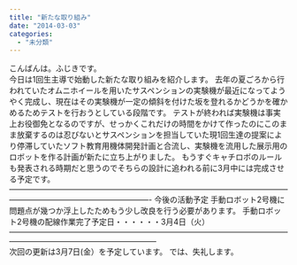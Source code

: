 ```yaml
---
title: "新たな取り組み"
date: "2014-03-03"
categories: 
  - "未分類"
---
```


こんばんは。ふじきです。  
今日は1回生主導で始動した新たな取り組みを紹介します。 去年の夏ごろから行われていたオムニホイールを用いたサスペンションの実験機が最近になってようやく完成し、現在はその実験機が一定の傾斜を付けた坂を登れるかどうかを確かめるためテストを行おうとしている段階です。 テストが終われば実験機は事実上お役御免となるのですが、せっかくこれだけの時間をかけて作ったのにこのまま放棄するのは忍びないとサスペンションを担当していた現1回生達の提案により停滞していたソフト教育用機体開発計画と合流し、実験機を流用した展示用のロボットを作る計画が新たに立ち上がりました。 もうすぐキャチロボのルールも発表される時期だと思うのでそちらの設計に追われる前に3月中には完成させる予定です。 ——————————————————————————————————————————————————————- 今後の活動予定 手動ロボット2号機に問題点が幾つか浮上したためもう少し改良を行う必要があります。 手動ロボット2号機の配線作業完了予定日・・・・・・3月4日（火） ———————————————————————————————————————————————————————  
次回の更新は3月7日(金）を予定しています。 では、失礼します。
